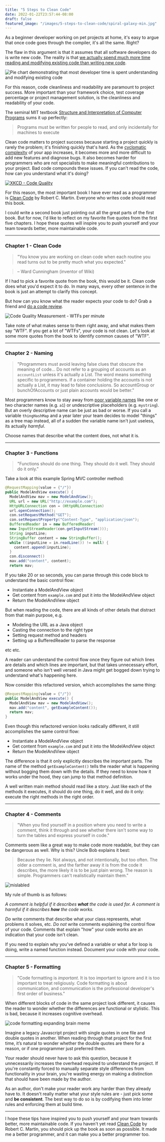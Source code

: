 ```yaml
---
title: "5 Steps to Clean Code"
date: 2022-01-22T23:57:44-08:00
draft: false
featured_image: "/images/5-steps-to-clean-code/spiral-galaxy-min.jpg"
---
```


As a beginner developer working on pet projects at home, it's easy to argue that once code goes through the compiler, it's all the same. Right?

The flaw in this argument is that it assumes that all software developers do is write new code. The reality is that [we actually spend much more time reading and modifying existing code than writing new code](https://blog.codinghorror.com/when-understanding-means-rewriting/).

![Pie chart demonstrating that most developer time is spent understanding and modifying existing code](/images/5-steps-to-clean-code/6a0120a85dcdae970b0120a86d7477970b-pi.png)

For this reason, code cleanliness and readability are paramount to project success. More important than your framework choice, test coverage percentage or project management solution, is the cleanliness and readability of your code.

The seminal MIT textbook [Structure and Interpretation of Computer Programs](https://en.wikipedia.org/wiki/Structure_and_Interpretation_of_Computer_Programs) sums it up perfectly:
> Programs must be written for people to read, and only incidentally for machines to execute


Clean code matters to project success because starting a project quickly is rarely the problem; it's finishing quickly that's hard. As the [cyclomatic complexity](https://en.wikipedia.org/wiki/Cyclomatic_complexity) of your app increases, it becomes more and more difficult to add new features and diagnose bugs. It also becomes harder for programmers who are not specialists to make meaningful contributions to your project. Bad code compounds these issues. If you can't read the code, how can you understand what it's doing?

[![XKCD - Code Quality](https://imgs.xkcd.com/comics/code_quality.png)](https://xkcd.com/1513/)

For this reason, the most important book I have ever read as a programmer is [Clean Code](https://www.amazon.com/Clean-Code-Handbook-Software-Craftsmanship/dp/0132350882) by Robert C. Martin. Everyone who writes code should read this book.

I could write a second book just pointing out all the great parts of the first book. But for now, I'd like to reflect on my favorite five quotes from the first five chapters. I hope these quotes will inspire you to push yourself and your team towards better, more maintainable code.

---

### Chapter 1 - Clean Code

> "You know you are working on clean code when each routine you read turns out to be pretty much what you expected."

> &#8211; Ward Cunningham (inventor of Wiki)

If I had to pick a favorite quote from the book, this would be it. Clean code does what you'd expect it to do. In many ways, every other sentence in the book is just an attempt to clarify this concept.

But how can you know what the reader expects your code to do? Grab a friend and [do a code review](https://en.wikipedia.org/wiki/Code_review).

![Code Quality Measurement - WTFs per minute](/images/5-steps-to-clean-code/wtf.png)

Take note of what makes sense to them right away, and what makes them say "WTF". If you get a lot of "WTFs", your code is not clean. Let's look at some more quotes from the book to identify common causes of "WTF".

---

### Chapter 2 - Naming

> "Programmers must avoid leaving false clues that obscure the meaning of code... Do not refer to a grouping of accounts as an `accountList` unless it's actually a List. The word means something specific to programmers. If a container holding the accounts is not actually a List, it may lead to false conclusions. So accountGroup or bunchOfAccounts or just plain accounts would be better."

Most programmers know to stay away from [poor variable names](http://wiki.c2.com/?BadVariableNames) like one or two character names (e.g. `a1`) or undescriptive placeholders (e.g. `mystring`). But an overly descriptive name can be just as bad or worse. If you call a variable `thingHashMap` and a year later your team decides to model "things" as a tree map instead, all of a sudden the variable name isn't just useless, its actually *harmful*.

Choose names that describe what the content does, not what it is.

---

### Chapter 3 - Functions

> "Functions should do one thing. They should do it well. They should do it only."

Take a look at this example Spring MVC controller method:

```java
@RequestMapping(value = {"/"})
public ModelAndView execute() {
  ModelAndView mav = new ModelAndView();
  URL url = new URL("http://example.com");
  HttpURLConnection con = (HttpURLConnection)
  url.openConnection();
  con.setRequestMethod("GET");
  con.setRequestProperty("Content-Type", "application/json");
  BufferedReader in = new BufferedReader(
  new InputStreamReader(con.getInputStream()));
  String inputLine;
  StringBuffer content = new StringBuffer();
  while ((inputLine = in.readLine()) != null) {
    content.append(inputLine);
  }
  con.disconnect()
  mav.add("content", content);
  return mav;
```

If you take 20 or so seconds, you can parse through this code block to understand the basic control flow:

* Instantiate a ModelAndView object
* Get content from `example.com` and put it into the ModelAndView object
* Return the ModelAndView object

But when reading the code, there are all kinds of other details that distract from that main purpose, e.g.

* Modeling the URL as a Java object
* Casting the connection to the right type
* Setting request method and headers
* Setting up a BufferedReader to parse the response

etc etc.

A reader can understand the control flow once they figure out which lines are details and which lines are important, but that takes unnecessary effort, and someone who isn't well versed in Java might get bogged down trying to understand what's happening here.

Now consider this refactored version, which accomplishes the same thing:

```java
@RequestMapping(value = {"/"})
public ModelAndView execute() {
  ModelAndView mav = new ModelAndView();
  mav.add("content", getExampleContent());
  return mav;
}
```

Even though this refactored version looks radically different, it still accomplishes the same control flow:

* Instantiate a ModelAndView object
* Get content from `example.com` and put it into the ModelAndView object
* Return the ModelAndView object

The difference is that it only explicitly describes the important parts. The name of the method `getExampleContent()` tells the reader what is happening without bogging them down with the details. If they need to know how it works under the hood, they can jump to that method definition.

A well written main method should read like a story. Just like each of the methods it executes, it should do one thing, do it well, and do it only: execute the right methods in the right order.

---

### Chapter 4 - Comments

> "When you find yourself in a position where you need to write a comment, think it through and see whether there isn't some way to turn the tables and express yourself in code."

Comments seem like a great way to make code more readable, but they can be dangerous as well. Why is this? Uncle Bob explains it best:

> Because they lie. Not always, and not intentionally, but too often. The older a comment is, and the farther away it is from the code it describes, the more likely it is to be just plain wrong. The reason is simple. Programmers can't realistically maintain them."

![mislabled](/images/5-steps-to-clean-code/mislabeled.jpg)

My rule of thumb is as follows:

*A comment is helpful if it describes **what** the code is used for. A comment is harmful if it describes **how** the code works.*

*Do* write comments that describe what your class represents, what problems it solves, etc. *Do not* write comments explaining the control flow of your code. Comments that explain "how" your code works are an indication that your code isn't clean.

If you need to explain why you've defined a variable or what a for loop is doing, write a named function instead. Document your code with your code.

---

### Chapter 5 - Formatting

> "Code formatting is *important*. It is too important to ignore and it is too important to treat religiously. Code formatting is about communication, and communication is the professional developer's first order of business."

When different blocks of code in the same project look different, it causes the reader to wonder whether the differences are functional or stylistic. This is bad, because it increases cognitive overhead.

![code formatting expanding brain meme](https://i.redd.it/qsgym5mcmyxz.png)

Imagine a legacy Javascript project with single quotes in one file and double quotes in another. When reading through that project for the first time, it’s natural to wonder whether the double quotes are there for a reason, or if one programmer just preferred them.

Your reader should never have to ask this question, because it unnecessarily increases the overhead required to understand the project. If you're constantly forced to manually separate style differences from functionality in your brain, you're wasting energy on making a distinction that should have been made by the author.

As an author, don't make your reader work any harder than they already have to. It doesn't really matter what your style rules are - just pick some and **be consistent**. The best way to do so is by codifying them into linter rules and enforcing them at build time.

---

I hope these tips have inspired you to push yourself and your team towards better, more maintainable code. If you haven't yet read [Clean Code](https://www.amazon.com/Clean-Code-Handbook-Software-Craftsmanship/dp/0132350882) by Robert C. Martin, you should pick up the book as soon as possible. It made me a better programmer, and it can make you a better programmer too.

